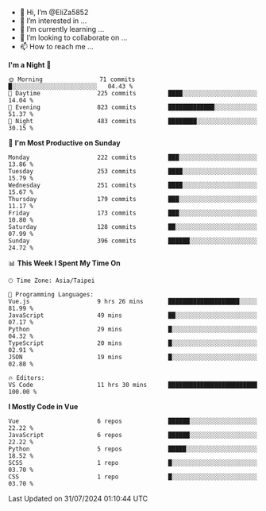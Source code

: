 - 👋 Hi, I’m @EliZa5852
- 👀 I’m interested in ...
- 🌱 I’m currently learning ...
- 💞️ I’m looking to collaborate on ...
- 📫 How to reach me ...

<!--START_SECTION:waka-->
**I'm a Night 🦉** 

```text
🌞 Morning                71 commits          █░░░░░░░░░░░░░░░░░░░░░░░░   04.43 % 
🌆 Daytime                225 commits         ████░░░░░░░░░░░░░░░░░░░░░   14.04 % 
🌃 Evening                823 commits         █████████████░░░░░░░░░░░░   51.37 % 
🌙 Night                  483 commits         ████████░░░░░░░░░░░░░░░░░   30.15 % 
```
📅 **I'm Most Productive on Sunday** 

```text
Monday                   222 commits         ███░░░░░░░░░░░░░░░░░░░░░░   13.86 % 
Tuesday                  253 commits         ████░░░░░░░░░░░░░░░░░░░░░   15.79 % 
Wednesday                251 commits         ████░░░░░░░░░░░░░░░░░░░░░   15.67 % 
Thursday                 179 commits         ███░░░░░░░░░░░░░░░░░░░░░░   11.17 % 
Friday                   173 commits         ███░░░░░░░░░░░░░░░░░░░░░░   10.80 % 
Saturday                 128 commits         ██░░░░░░░░░░░░░░░░░░░░░░░   07.99 % 
Sunday                   396 commits         ██████░░░░░░░░░░░░░░░░░░░   24.72 % 
```


📊 **This Week I Spent My Time On** 

```text
🕑︎ Time Zone: Asia/Taipei

💬 Programming Languages: 
Vue.js                   9 hrs 26 mins       ████████████████████░░░░░   81.99 % 
JavaScript               49 mins             ██░░░░░░░░░░░░░░░░░░░░░░░   07.17 % 
Python                   29 mins             █░░░░░░░░░░░░░░░░░░░░░░░░   04.32 % 
TypeScript               20 mins             █░░░░░░░░░░░░░░░░░░░░░░░░   02.91 % 
JSON                     19 mins             █░░░░░░░░░░░░░░░░░░░░░░░░   02.88 % 

🔥 Editors: 
VS Code                  11 hrs 30 mins      █████████████████████████   100.00 % 
```

**I Mostly Code in Vue** 

```text
Vue                      6 repos             ██████░░░░░░░░░░░░░░░░░░░   22.22 % 
JavaScript               6 repos             ██████░░░░░░░░░░░░░░░░░░░   22.22 % 
Python                   5 repos             █████░░░░░░░░░░░░░░░░░░░░   18.52 % 
SCSS                     1 repo              █░░░░░░░░░░░░░░░░░░░░░░░░   03.70 % 
CSS                      1 repo              █░░░░░░░░░░░░░░░░░░░░░░░░   03.70 % 
```




 Last Updated on 31/07/2024 01:10:44 UTC
<!--END_SECTION:waka-->

